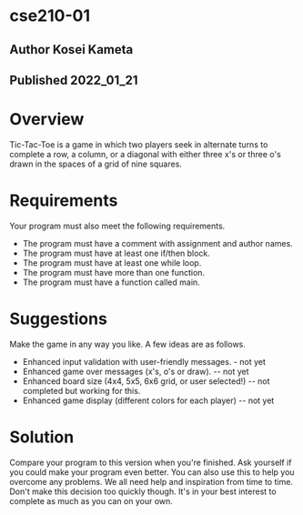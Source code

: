 # cse210-01
## Author Kosei Kameta
## Published 2022_01_21

# Overview
Tic-Tac-Toe is a game in which two players seek in alternate turns to complete a row, a column, or a diagonal with either three x's or three o's drawn in the spaces of a grid of nine squares.

# Requirements
Your program must also meet the following requirements.

* The program must have a comment with assignment and author names.
* The program must have at least one if/then block.
* The program must have at least one while loop.
* The program must have more than one function.
* The program must have a function called main.


# Suggestions
Make the game in any way you like. A few ideas are as follows.

* Enhanced input validation with user-friendly messages. - not yet
* Enhanced game over messages (x's, o's or draw). -- not yet
* Enhanced board size (4x4, 5x5, 6x6 grid, or user selected!) -- not completed but working for this.
* Enhanced game display (different colors for each player) -- not yet


# Solution
Compare your program to this version when you're finished. Ask yourself if you could make your program even better. You can also use this to help you overcome any problems. We all need help and inspiration from time to time. Don't make this decision too quickly though. It's in your best interest to complete as much as you can on your own.
